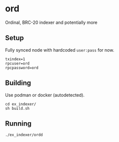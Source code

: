 # ord
Ordinal, BRC-20 indexer and potentially more

## Setup

Fully synced node with hardcoded `user:pass` for now.

```
txindex=1
rpcuser=ord
rpcpassword=ord
```

## Building

Use podman or docker (autodetected).

```
cd ex_indexer/
sh build.sh
```

## Running

```
./ex_indexer/ordd
```
